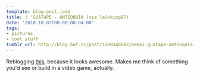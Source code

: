 ```yaml
---
template: blog-post.jade
title: ! 'GUATAPE - ANTIOQUIA (via laloking97)'
date: '2010-10-07T00:00:00-04:00'
tags:
- pictures
- cool stuff
tumblr_url: http://blog.baf.cc/post/1260346647/nemoi-guatape-antioquia-via-laloking97
---
```


Reblogging [this](https://www.flickr.com/photos/15072398@N00/4133521048/), because it looks awesome. Makes me think of something you'd see or build in a video game, actually.